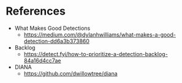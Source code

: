 # References
- What Makes Good Detections
	- https://medium.com/@dylanhwilliams/what-makes-a-good-detection-dd6a3b373860
- Backlog
	- https://detect.fyi/how-to-prioritize-a-detection-backlog-84a16d4cc7ae
- DIANA
	- https://github.com/dwillowtree/diana